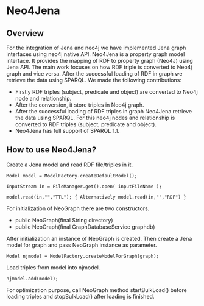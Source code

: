 Neo4Jena
========
Overview
--------

For the integration of Jena and neo4j we have implemented Jena graph interfaces using neo4j native API.
Neo4Jena is a property graph model interface. It provides the mapping of RDF to property graph (Neo4J) using Jena API.  The main work focuses on how RDF triple is converted to Neo4j graph and vice versa. After the successful loading of RDF in graph we retrieve the data using SPARQL.  We made the following contributions:
* Firstly RDF triples (subject, predicate and object) are converted to Neo4j node and relationship. 
* After the conversion, it store triples in Neo4j graph.
* After the successful loading of RDF triples in graph Neo4Jena retrieve the data using SPARQL. For this neo4j nodes and relationship is converted to RDF triples (subject, predicate and object).
* Neo4Jena has full support of SPARQL 1.1.

How to use Neo4Jena?
--------------------

Create a Jena model and read RDF file/triples in it.

```
Model model = ModelFactory.createDefaultModel();

InputStream in = FileManager.get().open( inputFileName );

model.read(in,"","TTL"); { Alternatively model.read(in,"","RDF") }
```

For initialization of NeoGraph there are two constructors.
* public NeoGraph(final String directory)
* public NeoGraph(final GraphDatabaseService graphdb)

After initialization an instance of NeoGraph is created. Then create a Jena model for graph and pass NeoGraph instance as parameter.

```
Model njmodel = ModelFactory.createModelForGraph(graph);
```

Load triples from model into njmodel.

```
njmodel.add(model);
```

For optimization purpose, call NeoGraph method startBulkLoad() before loading triples and stopBulkLoad() after loading is finished.

